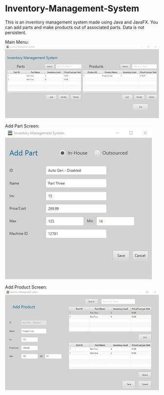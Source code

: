 # Inventory-Management-System

This is an inventory management system made using Java and JavaFX. You can add parts and make products out of associated parts. Data is not persistent.


Main Menu:
![Main Menu](https://raw.githubusercontent.com/Rahbui/Images/master/Main%20Page.png)

Add Part Screen:
![Add Part Menu](https://raw.githubusercontent.com/Rahbui/Images/master/Add%20Part.png)

Add Product Screen:
![Add Product Menu](https://raw.githubusercontent.com/Rahbui/Images/master/Add%20Product.png)
